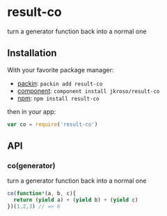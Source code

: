 
# result-co

  turn a generator function back into a normal one

## Installation

With your favorite package manager:

- [packin](//github.com/jkroso/packin): `packin add result-co`
- [component](//github.com/component/component#installing-packages): `component install jkroso/result-co`
- [npm](//npmjs.org/doc/cli/npm-install.html): `npm install result-co`

then in your app:

```js
var co = require('result-co')
```

## API

### co(generator)

  turn a generator function back into a normal one

```js
co(function*(a, b, c){
  return (yield a) + (yield b) + (yield c)
})(1,2,3) // => 6
```